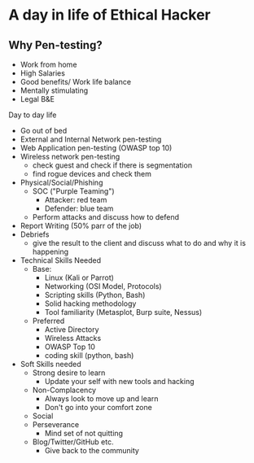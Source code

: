 # A day in life of Ethical Hacker

## Why Pen-testing?

- Work from home
- High Salaries
- Good benefits/ Work life balance
- Mentally stimulating
- Legal B&E

Day to day life

- Go out of bed
- External and Internal Network pen-testing
- Web Application pen-testing (OWASP top 10)
- Wireless network pen-testing
  - check guest and check if there is segmentation
  - find rogue devices and check them
- Physical/Social/Phishing
  - SOC ("Purple Teaming")
    - Attacker: red team
    - Defender: blue team
  - Perform attacks and discuss how to defend
- Report Writing (50% parr of the job)
- Debriefs
  - give the result to the client and discuss what to do and why it is happening
- Technical Skills Needed
  - Base:
    - Linux (Kali or Parrot)
    - Networking (OSI Model, Protocols)
    - Scripting skills (Python, Bash)
    - Solid hacking methodology
    - Tool familiarity (Metasplot, Burp suite, Nessus)
  - Preferred
    - Active Directory
    - Wireless Attacks
    - OWASP Top 10
    - coding skill (python, bash)
- Soft Skills needed
  - Strong desire to learn
    - Update your self with new tools and hacking
  - Non-Complacency
    - Always look to move up and learn
    - Don't go into your comfort zone
  - Social
  - Perseverance
    - Mind set of not quitting
  - Blog/Twitter/GitHub etc.
    - Give back to the community
